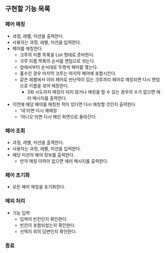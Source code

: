 ## 구현할 기능 목록

### 페어 매칭
- 과정, 레벨, 미션을 출력한다.
- 사용자는 과정, 레벨, 미션을 입력한다.
- 페어를 매칭한다.
  - 크루의 이름 목록을 List<String> 형태로 준비한다.
  - 크루 이름 목록의 순서를 랜덤으로 섞는다.
  - 앞에서부터 순서대로 두명씩 페어를 맺는다.
  - 홀수인 경우 마지막 크루는 마지막 페어에 포함시킨다.
  - 같은 레벨에서 이미 페어로 만난적이 있는 크루끼리 페어로 매칭되면 다시 랜덤으로 이름을 섞어 매칭한다.
    - 3회 시도까지 매칭이 되지 않거나 매칭을 할 수 있는 경우의 수가 없으면 에러 메시지를 출력한다.
- 이전에 해당 페어를 매칭한 적이 있다면 다시 매칭할 것인지 출력한다
  - '네'라면 다시 재매칭
  - '아니오'라면 다시 메인 화면으로 돌아간다.
  
### 페어 조회
- 과정, 레벨, 미션을 출력한다.
- 사용자는 과정, 레벨, 미션을 입력한다.
- 해당 미션의 페어 정보를 출력한다.
  - 만약 매칭 이력이 없으면 에러 메시지를 출력한다.
  
### 페어 초기화
- 모든 페어 매칭을 초기화한다.

### 예외 처리
- 기능 입력
  - 입력이 빈칸인지 확인한다.
  - 빈칸이 포함되었는지 확인한다.
  - 선택지 외의 답변인지 확인한다.

### 종료
